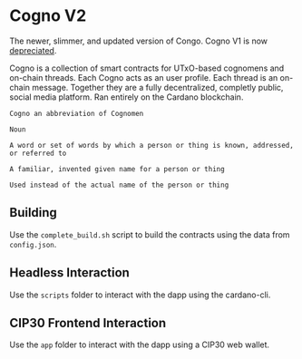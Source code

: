 # Cogno V2

The newer, slimmer, and updated version of Congo. Cogno V1 is now [depreciated](https://github.com/logicalmechanism/cogno).

Cogno is a collection of smart contracts for UTxO-based cognomens and on-chain threads. Each Cogno acts as an user profile. Each thread is an on-chain message. Together they are a fully decentralized, completly public, social media platform. Ran entirely on the Cardano blockchain.

```
Cogno an abbreviation of Cognomen 

Noun

A word or set of words by which a person or thing is known, addressed, or referred to

A familiar, invented given name for a person or thing 

Used instead of the actual name of the person or thing
```

## Building

Use the `complete_build.sh` script to build the contracts using the data from `config.json`.

## Headless Interaction

Use the `scripts` folder to interact with the dapp using the cardano-cli.

## CIP30 Frontend Interaction

Use the `app` folder to interact with the dapp using a CIP30 web wallet.
